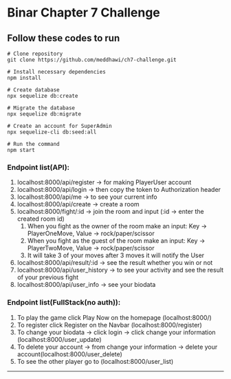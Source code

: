 # Binar Chapter 7 Challenge

## Follow these codes to run

```
# Clone repository
git clone https://github.com/meddhawi/ch7-challenge.git

# Install necessary dependencies
npm install

# Create database
npx sequelize db:create

# Migrate the database
npx sequelize db:migrate

# Create an account for SuperAdmin
npx sequelize-cli db:seed:all

# Run the command
npm start
```

### Endpoint list(API):
1. localhost:8000/api/register → for making PlayerUser account
2. localhost:8000/api/login → then copy the token to Authorization header
3. localhost:8000/api/me → to see your current info
4. localhost:8000/api/create → create a room
5. localhost:8000/fight/:id → join the room and input (:id → enter the created room id)
   1. When you fight as the owner of the room make an input: Key → PlayerOneMove, Value → rock/paper/scissor
   2. When you fight as the guest of the room make an input: Key → PlayerTwoMove, Value → rock/paper/scissor
   3. It will take 3 of your moves after 3 moves it will notify the User
6. localhost:8000/api/result/:id → see the result whether you win or not
7. localhost:8000/api/user_history → to see your activity and see the result of your previous fight
8. localhost:8000/api/user_info → see your biodata

### Endpoint list(FullStack(no auth)):
1. To play the game click Play Now on the homepage (localhost:8000/)
2. To register click Register on the Navbar (localhost:8000/register)
3. To change your biodata → click login → click change your information (localhost:8000/user_update)
4. To delete your account → from change your information → delete your account(localhost:8000/user_delete)
5. To see the other player go to (localhost:8000/user_list)

****